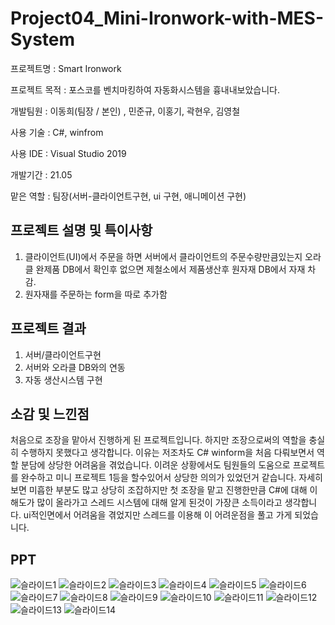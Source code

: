 # Project04_Mini-Ironwork-with-MES-System

프로젝트명 : Smart Ironwork

프로젝트 목적 : 포스코를 벤치마킹하여 자동화시스템을 흉내내보았습니다.

개발팀원 : 이동희(팀장 / 본인) , 민준규, 이홍기, 곽현우, 김영철

사용 기술 : C#, winfrom

사용 IDE : Visual Studio 2019

개발기간 : 21.05

맡은 역할 : 팀장(서버-클라이언트구현, ui 구현, 애니메이션 구현)

## 프로젝트 설명 및 특이사항
  1. 클라이언트(UI)에서 주문을 하면 서버에서 클라이언트의 주문수량만큼있는지 오라클 완제품 DB에서 확인후 없으면  제철소에서 제품생산후 원자재 DB에서 자재 차감.
  2. 원자재를 주문하는 form을 따로 추가함

## 프로젝트 결과

  1.  서버/클라이언트구현 
  2. 서버와 오라클 DB와의 연동
  3.  자동 생산시스템 구현

## 소감 및 느낀점
  처음으로 조장을 맡아서 진행하게 된 프로젝트입니다. 하지만 조장으로써의 역할을 충실히 수행하지 못했다고 생각합니다. 이유는 저조차도 C# winform을 처음 다뤄보면서 역할 분담에 상당한 어려움을 겪었습니다.
이려운 상황에서도 팀원들의 도움으로 프로젝트를 완수하고 미니 프로젝트 1등을 할수있어서 상당한 의의가 있었던거 같습니다.
자세히 보면 미흡한 부분도 많고 상당히 조잡하지만 첫 조장을 맡고 진행한만큼 C#에 대해 이해도가 많이 올라가고 스레드 시스템에 대해 알게 된것이 가장큰 소득이라고 생각합니다. ui적인면에서 어려움을 겪었지만 스레드를 이용해 이 어려운점을 풀고 가게 되었습니다.

## PPT

![슬라이드1](https://user-images.githubusercontent.com/59175200/171166623-3dea4b89-8cee-466f-853d-1fb76c243362.PNG)
![슬라이드2](https://user-images.githubusercontent.com/59175200/171166630-e32dee37-e2f9-4d30-a791-f6940844d834.PNG)
![슬라이드3](https://user-images.githubusercontent.com/59175200/171166631-6b785ab3-fd09-42ee-a07f-1d45811f8c37.PNG)
![슬라이드4](https://user-images.githubusercontent.com/59175200/171166632-1ca40507-fc99-4399-b8b2-c9b312b3734d.PNG)
![슬라이드5](https://user-images.githubusercontent.com/59175200/171166636-410c1841-58cf-4128-a115-bd0565461eed.PNG)
![슬라이드6](https://user-images.githubusercontent.com/59175200/171166638-01ceb2ce-aea3-480e-a330-a19db40d82b0.PNG)
![슬라이드7](https://user-images.githubusercontent.com/59175200/171166642-ac88c66f-0a27-481a-b626-f47ae57359b4.PNG)
![슬라이드8](https://user-images.githubusercontent.com/59175200/171166644-16cd2b86-0527-4955-905a-13e0b6a0ab0f.PNG)
![슬라이드9](https://user-images.githubusercontent.com/59175200/171166646-90e81441-8f2d-427a-8fa7-a38a76bcdbb6.PNG)
![슬라이드10](https://user-images.githubusercontent.com/59175200/171166648-2eb8afaa-8c1d-4169-ae53-2e47e9b7f2cf.PNG)
![슬라이드11](https://user-images.githubusercontent.com/59175200/171166650-5bf1e266-eee2-4133-a9c7-e17527df07e4.PNG)
![슬라이드12](https://user-images.githubusercontent.com/59175200/171166653-39edc62f-8266-46ed-9856-bbb01157c529.PNG)
![슬라이드13](https://user-images.githubusercontent.com/59175200/171166656-6fff9873-aee8-4c45-941a-03faa5a20688.PNG)
![슬라이드14](https://user-images.githubusercontent.com/59175200/171166660-2d795b5d-3c77-429f-a722-885809deb6a9.PNG)
